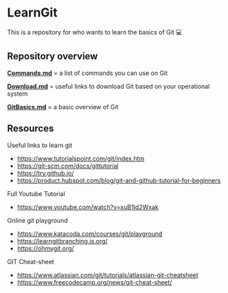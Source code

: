 
# LearnGit
This is a repository for who wants to learn the basics of Git 💻

## Repository overview
[**Commands.md**](https://github.com/krnithishkumar/LearnGit/blob/master/Commands.md) = a list of commands you can use on Git

[**Download.md**](https://github.com/krnithishkumar/LearnGit/blob/master/Download.md) = useful links to download Git based on your operational system

[**GitBasics.md**](https://github.com/krnithishkumar/LearnGit/blob/master/GitBasics.md) = a basic overview of Git

## Resources
Useful links to learn git

* https://www.tutorialspoint.com/git/index.htm
* https://git-scm.com/docs/gittutorial
* https://try.github.io/
* https://product.hubspot.com/blog/git-and-github-tutorial-for-beginners

Full Youtube Tutorial

* https://www.youtube.com/watch?v=xuB1Id2Wxak

Online git playground

* https://www.katacoda.com/courses/git/playground
* https://learngitbranching.js.org/
* https://ohmygit.org/

GIT Cheat-sheet
* https://www.atlassian.com/git/tutorials/atlassian-git-cheatsheet
* https://www.freecodecamp.org/news/git-cheat-sheet/

